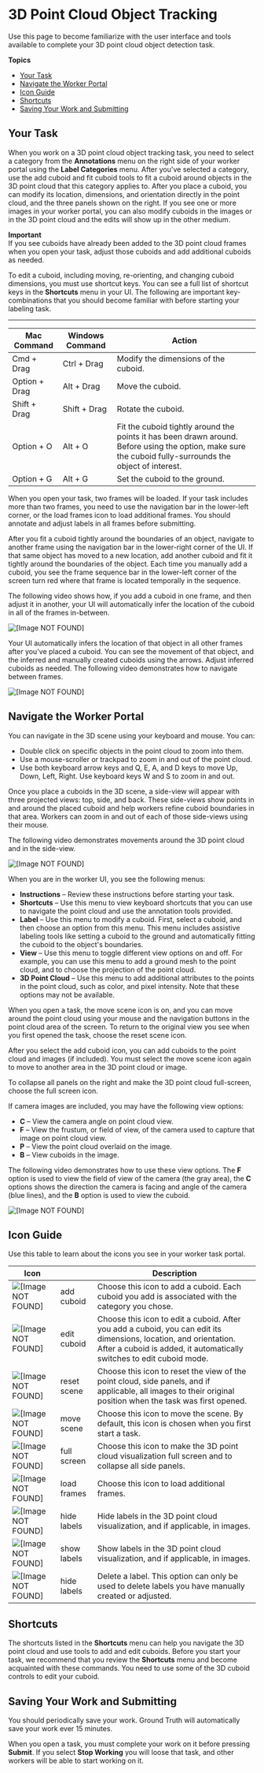 # 3D Point Cloud Object Tracking<a name="sms-point-cloud-worker-instructions-object-tracking"></a>

Use this page to become familiarize with the user interface and tools available to complete your 3D point cloud object detection task\.

**Topics**
+ [Your Task](#sms-point-cloud-worker-instructions-ot-task)
+ [Navigate the Worker Portal](#sms-point-cloud-worker-instructions-worker-ui-ot)
+ [Icon Guide](#sms-point-cloud-worker-instructions-ot-icons)
+ [Shortcuts](#sms-point-cloud-worker-instructions-ot-hot-keys)
+ [Saving Your Work and Submitting](#sms-point-cloud-worker-instructions-saving-work-ot)

## Your Task<a name="sms-point-cloud-worker-instructions-ot-task"></a>

When you work on a 3D point cloud object tracking task, you need to select a category from the **Annotations** menu on the right side of your worker portal using the **Label Categories** menu\. After you've selected a category, use the add cuboid and fit cuboid tools to fit a cuboid around objects in the 3D point cloud that this category applies to\. After you place a cuboid, you can modify its location, dimensions, and orientation directly in the point cloud, and the three panels shown on the right\. If you see one or more images in your worker portal, you can also modify cuboids in the images or in the 3D point cloud and the edits will show up in the other medium\. 

**Important**  
If you see cuboids have already been added to the 3D point cloud frames when you open your task, adjust those cuboids and add additional cuboids as needed\. 

To edit a cuboid, including moving, re\-orienting, and changing cuboid dimensions, you must use shortcut keys\. You can see a full list of shortcut keys in the **Shortcuts** menu in your UI\. The following are important key\-combinations that you should become familiar with before starting your labeling task\. 


****  

| Mac Command | Windows Command | Action | 
| --- | --- | --- | 
|  Cmd \+ Drag  |  Ctrl \+ Drag  |  Modify the dimensions of the cuboid\. | 
|  Option \+ Drag  |  Alt \+ Drag  |   Move the cuboid\.   | 
|  Shift \+ Drag  |  Shift \+ Drag  |  Rotate the cuboid\.   | 
|  Option \+ O  |  Alt \+ O  |  Fit the cuboid tightly around the points it has been drawn around\. Before using the option, make sure the cuboid fully\-surrounds the object of interest\.   | 
|  Option \+ G  |  Alt \+ G  |  Set the cuboid to the ground\.   | 

When you open your task, two frames will be loaded\. If your task includes more than two frames, you need to use the navigation bar in the lower\-left corner, or the load frames icon to load additional frames\. You should annotate and adjust labels in all frames before submitting\. 

After you fit a cuboid tightly around the boundaries of an object, navigate to another frame using the navigation bar in the lower\-right corner of the UI\. If that same object has moved to a new location, add another cuboid and fit it tightly around the boundaries of the object\. Each time you manually add a cuboid, you see the frame sequence bar in the lower\-left corner of the screen turn red where that frame is located temporally in the sequence\. 

The following video shows how, if you add a cuboid in one frame, and then adjust it in another, your UI will automatically infer the location of the cuboid in all of the frames in\-between\.

![\[Image NOT FOUND\]](http://docs.aws.amazon.com/sagemaker/latest/dg/images/pointcloud/gifs/object_tracking/label-interpolation.gif)

Your UI automatically infers the location of that object in all other frames after you've placed a cuboid\. You can see the movement of that object, and the inferred and manually created cuboids using the arrows\. Adjust inferred cuboids as needed\. The following video demonstrates how to navigate between frames\. 

![\[Image NOT FOUND\]](http://docs.aws.amazon.com/sagemaker/latest/dg/images/pointcloud/gifs/object_tracking/nav_frames.gif)

## Navigate the Worker Portal<a name="sms-point-cloud-worker-instructions-worker-ui-ot"></a>

You can navigate in the 3D scene using your keyboard and mouse\. You can:
+ Double click on specific objects in the point cloud to zoom into them\.
+ Use a mouse\-scroller or trackpad to zoom in and out of the point cloud\.
+ Use both keyboard arrow keys and Q, E, A, and D keys to move Up, Down, Left, Right\. Use keyboard keys W and S to zoom in and out\. 

Once you place a cuboids in the 3D scene, a side\-view will appear with three projected views: top, side, and back\. These side\-views show points in and around the placed cuboid and help workers refine cuboid boundaries in that area\. Workers can zoom in and out of each of those side\-views using their mouse\. 

The following video demonstrates movements around the 3D point cloud and in the side\-view\. 

![\[Image NOT FOUND\]](http://docs.aws.amazon.com/sagemaker/latest/dg/images/pointcloud/gifs/object_tracking/nav_frames.gif)

When you are in the worker UI, you see the following menus:
+ **Instructions** – Review these instructions before starting your task\.
+ **Shortcuts** – Use this menu to view keyboard shortcuts that you can use to navigate the point cloud and use the annotation tools provided\. 
+ **Label** – Use this menu to modify a cuboid\. First, select a cuboid, and then choose an option from this menu\. This menu includes assistive labeling tools like setting a cuboid to the ground and automatically fitting the cuboid to the object's boundaries\. 
+ **View** – Use this menu to toggle different view options on and off\. For example, you can use this menu to add a ground mesh to the point cloud, and to choose the projection of the point cloud\.
+ **3D Point Cloud** – Use this menu to add additional attributes to the points in the point cloud, such as color, and pixel intensity\. Note that these options may not be available\.

When you open a task, the move scene icon is on, and you can move around the point cloud using your mouse and the navigation buttons in the point cloud area of the screen\. To return to the original view you see when you first opened the task, choose the reset scene icon\. 

After you select the add cuboid icon, you can add cuboids to the point cloud and images \(if included\)\. You must select the move scene icon again to move to another area in the 3D point cloud or image\. 

To collapse all panels on the right and make the 3D point cloud full\-screen, choose the full screen icon\. 

If camera images are included, you may have the following view options:
+ **C** – View the camera angle on point cloud view\.
+ **F** – View the frustum, or field of view, of the camera used to capture that image on point cloud view\. 
+ **P** – View the point cloud overlaid on the image\.
+ **B** – View cuboids in the image\. 

The following video demonstrates how to use these view options\. The **F** option is used to view the field of view of the camera \(the gray area\), the **C** options shows the direction the camera is facing and angle of the camera \(blue lines\), and the **B** option is used to view the cuboid\. 

![\[Image NOT FOUND\]](http://docs.aws.amazon.com/sagemaker/latest/dg/images/pointcloud/gifs/view-options-side.gif)

## Icon Guide<a name="sms-point-cloud-worker-instructions-ot-icons"></a>

Use this table to learn about the icons you see in your worker task portal\. 


| Icon |  | Description | 
| --- | --- | --- | 
|  ![\[Image NOT FOUND\]](http://docs.aws.amazon.com/sagemaker/latest/dg/images/pointcloud/icons/add_cuobid.png)  |  add cuboid  |  Choose this icon to add a cuboid\. Each cuboid you add is associated with the category you chose\.   | 
|  ![\[Image NOT FOUND\]](http://docs.aws.amazon.com/sagemaker/latest/dg/images/pointcloud/icons/edit_cuboid.png)  |  edit cuboid  |  Choose this icon to edit a cuboid\. After you add a cuboid, you can edit its dimensions, location, and orientation\. After a cuboid is added, it automatically switches to edit cuboid mode\.   | 
|  ![\[Image NOT FOUND\]](http://docs.aws.amazon.com/sagemaker/latest/dg/images/pointcloud/icons/fit_scene.png)  |  reset scene  | Choose this icon to reset the view of the point cloud, side panels, and if applicable, all images to their original position when the task was first opened\.  | 
|  ![\[Image NOT FOUND\]](http://docs.aws.amazon.com/sagemaker/latest/dg/images/pointcloud/icons/move_scene.png)  |  move scene  |  Choose this icon to move the scene\. By default, this icon is chosen when you first start a task\.   | 
|  ![\[Image NOT FOUND\]](http://docs.aws.amazon.com/sagemaker/latest/dg/images/pointcloud/icons/fullscreen.png)  |  full screen   |  Choose this icon to make the 3D point cloud visualization full screen and to collapse all side panels\.  | 
|  ![\[Image NOT FOUND\]](http://docs.aws.amazon.com/sagemaker/latest/dg/images/pointcloud/icons/load_screen.png)  |  load frames  |  Choose this icon to load additional frames\.   | 
|  ![\[Image NOT FOUND\]](http://docs.aws.amazon.com/sagemaker/latest/dg/images/pointcloud/icons/label-icons/hide.png)  | hide labels |  Hide labels in the 3D point cloud visualization, and if applicable, in images\.   | 
|  ![\[Image NOT FOUND\]](http://docs.aws.amazon.com/sagemaker/latest/dg/images/pointcloud/icons/label-icons/show.png)  | show labels |  Show labels in the 3D point cloud visualization, and if applicable, in images\.   | 
|  ![\[Image NOT FOUND\]](http://docs.aws.amazon.com/sagemaker/latest/dg/images/pointcloud/icons/label-icons/delete.png)  | hide labels |  Delete a label\. This option can only be used to delete labels you have manually created or adjusted\.   | 

## Shortcuts<a name="sms-point-cloud-worker-instructions-ot-hot-keys"></a>

The shortcuts listed in the **Shortcuts** menu can help you navigate the 3D point cloud and use tools to add and edit cuboids\. Before you start your task, we recommend that you review the **Shortcuts** menu and become acquainted with these commands\. You need to use some of the 3D cuboid controls to edit your cuboid\. 

## Saving Your Work and Submitting<a name="sms-point-cloud-worker-instructions-saving-work-ot"></a>

You should periodically save your work\. Ground Truth will automatically save your work ever 15 minutes\. 

When you open a task, you must complete your work on it before pressing **Submit**\. If you select **Stop Working** you will loose that task, and other workers will be able to start working on it\. 